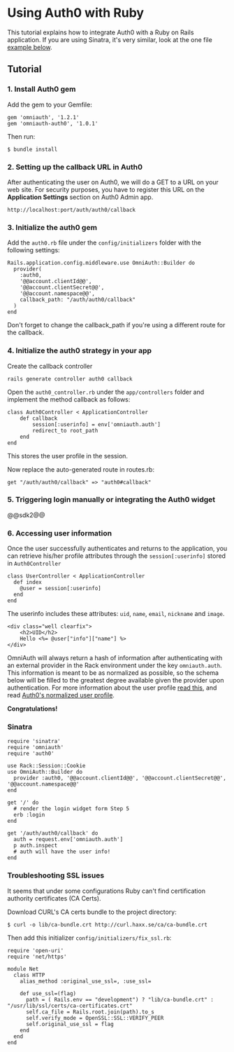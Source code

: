 # Using Auth0 with Ruby

This tutorial explains how to integrate Auth0 with a Ruby on Rails application. If you are using Sinatra, it's very similar, look at the one file [example below](#8).

## Tutorial

### 1. Install Auth0 gem

Add the gem to your Gemfile:

    gem 'omniauth', '1.2.1'
    gem 'omniauth-auth0', '1.0.1'

Then run:

    $ bundle install

### 2. Setting up the callback URL in Auth0

<div class="setup-callback">
<p>After authenticating the user on Auth0, we will do a GET to a URL on your web site. For security purposes, you have to register this URL  on the <strong>Application Settings</strong> section on Auth0 Admin app.</p>

<pre><code>http://localhost:port/auth/auth0/callback</pre></code>
</div>

### 3. Initialize the auth0 gem

Add the `auth0.rb` file under the `config/initializers` folder with the following settings:

	Rails.application.config.middleware.use OmniAuth::Builder do
	  provider(
	  	:auth0,
	  	'@@account.clientId@@',
	  	'@@account.clientSecret@@',
	  	'@@account.namespace@@',
	  	callback_path: "/auth/auth0/callback"
	  )
	end

Don't forget to change the callback_path if you're using a different route for the callback.

### 4. Initialize the auth0 strategy in your app

Create the callback controller

	rails generate controller auth0 callback

Open the `auth0_controller.rb` under the `app/controllers` folder and implement the method callback as follows:

	class Auth0Controller < ApplicationController
		def callback
			session[:userinfo] = env['omniauth.auth']
			redirect_to root_path
		end
	end

This stores the user profile in the session.

Now replace the auto-generated route in routes.rb:

	get "/auth/auth0/callback" => "auth0#callback"

### 5. Triggering login manually or integrating the Auth0 widget

@@sdk2@@

### 6. Accessing user information

Once the user successfully authenticates and returns to the application, you can retrieve his/her profile attributes through the `session[:userinfo]` stored in `Auth0Controller`

    class UserController < ApplicationController
      def index
      	@user = session[:userinfo]
      end
    end

The userinfo includes these attributes: `uid`, `name`, `email`, `nickname` and `image`.

    <div class="well clearfix">
    	<h2>UID</h2>
    	Hello <%= @user["info"]["name"] %>
    </div>

OmniAuth will always return a hash of information after authenticating with an external provider in the Rack environment under the key `omniauth.auth`. This information is meant to be as normalized as possible, so the schema below will be filled to the greatest degree available given the provider upon authentication. For more information about the user profile [read this](https://github.com/intridea/omniauth/wiki/Auth-Hash-Schema), and read [Auth0's normalized user profile](user-profile).

**Congratulations!**

### Sinatra

    require 'sinatra'
    require 'omniauth'
    require 'auth0'

    use Rack::Session::Cookie
    use OmniAuth::Builder do
      provider :auth0, '@@account.clientId@@', '@@account.clientSecret@@', '@@account.namespace@@'
    end

    get '/' do
      # render the login widget form Step 5
      erb :login
    end

    get '/auth/auth0/callback' do
      auth = request.env['omniauth.auth']
      p auth.inspect
      # auth will have the user info!
    end

### Troubleshooting SSL issues

It seems that under some configurations Ruby can't find certification authority certificates (CA Certs).

Download CURL's CA certs bundle to the project directory:

    $ curl -o lib/ca-bundle.crt http://curl.haxx.se/ca/ca-bundle.crt

Then add this initializer `config/initializers/fix_ssl.rb`:

    require 'open-uri'
    require 'net/https'

    module Net
      class HTTP
        alias_method :original_use_ssl=, :use_ssl=

        def use_ssl=(flag)
          path = ( Rails.env == "development") ? "lib/ca-bundle.crt" : "/usr/lib/ssl/certs/ca-certificates.crt"
          self.ca_file = Rails.root.join(path).to_s
          self.verify_mode = OpenSSL::SSL::VERIFY_PEER
          self.original_use_ssl = flag
        end
      end
    end
